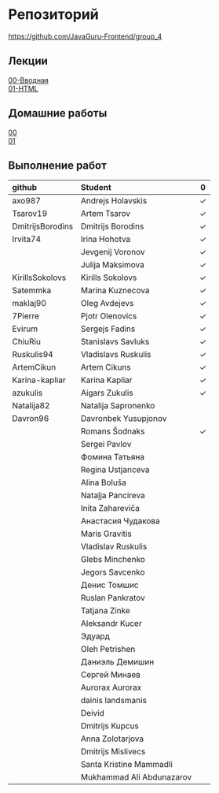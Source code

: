 # Репозиторий
https://github.com/JavaGuru-Frontend/group_4

## Лекции
[00-Вводная](https://github.com/JavaGuru-Frontend/group_4/blob/main/Lectures/00/00-Intro.pdf)  
[01-HTML](https://github.com/JavaGuru-Frontend/group_4/blob/main/Lectures/01-HTML/1-HTML.pdf) 

## Домашние работы 
[00](https://github.com/JavaGuru-Frontend/group_4/blob/main/Homeworks/%F0%9F%8E%92HOMEWORKS/00/homework.md)  
[01](https://github.com/JavaGuru-Frontend/group_4/blob/main/Homeworks/%F0%9F%8E%92HOMEWORKS/01/Homework.md) 


## Выполнение работ
| github            | Student                       | 0 | 
:--------------     | :------------------------     |:-:|
| axo987            | Andrejs	    Holavskis       | ✓ |
| Tsarov19          | Artem         Tsarov          | ✓ |
| DmitrijsBorodins  | Dmitrijs      Borodins        | ✓ |
| Irvita74          | Irina	        Hohotva         | ✓ |
|                   | Jevgenij	    Voronov         | ✓ |
|                   | Julija	    Maksimova       | ✓ |
| KirillsSokolovs   | Kirills	    Sokolovs        | ✓ |
| Satemmka          | Marina	    Kuznecova       | ✓ |
| maklaj90          | Oleg          Avdejevs        | ✓ |
| 7Pierre           | Pjotr         Olenovics       | ✓ |
| Evirum            | Sergejs	    Fadins          | ✓ |
| ChiuRiu           | Stanislavs	Savluks         | ✓ |
| Ruskulis94        | Vladislavs	Ruskulis        | ✓ |
| ArtemCikun        | Artem         Cikuns          | ✓ |
| Karina-kapliar    | Karina        Kapliar         | ✓ |
|azukulis           | Aigars	    Zukulis         | ✓ |
| Natalija82        | Natalija	    Sapronenko      |   |
| Davron96          | Davronbek	    Yusupjonov      |   |
|                   | Romans 	    Šodnaks         | ✓ |
|                   | Sergei	    Pavlov          |   |
|                   | Фомина	    Татьяна         |   |
|                   | Regina	    Ustjanceva      |   |
|                   | Alina	        Boluša          |   |
|                   | Nataļja	    Pancireva       |   |
|                   | Inita	        Zahareviča      |   |
|                   | Анастасия 	Чудакова        |   |
|                   | Maris 	    Gravitis        |   |
|                   | Vladislav	    Ruskulis        |   |
|                   | Glebs	        Minchenko       |   |
|                   | Jegors 	    Savcenko        |   |
|                   | Денис 	    Томшис          |   |
|                   | Ruslan	    Pankratov       |   |
|                   | Tatjana 	    Zinke           |   |
|                   | Aleksandr	    Kucer           |   |
|                   | Эдуард                        |   |	
|                   | Oleh	        Petrishen       |   |
|                   | Даниэль	    Демишин         |   |
|                   | Сергей	    Минаев          |   |
|                   | Aurorax	    Aurorax         |   |
|                   | dainis	    landsmanis      |   |
|                   | Deivid	                    |   |
|                   | Dmitrijs 	    Kupcus          |   |
|                   | Anna	        Zolotarjova     |   |
|                   | Dmitrijs	    Mislivecs       |   |
|                   | Santa Kristine	Mammadli    |   |
|                   | Mukhammad	Ali     Abdunazarov |   |
